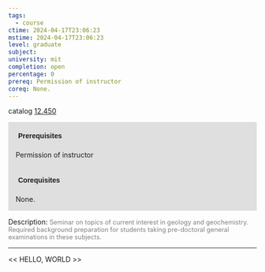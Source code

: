 ```yaml
---
tags:
  - course
ctime: 2024-04-17T23:06:23
mstime: 2024-04-17T23:06:23
level: graduate
subject: 
university: mit
completion: open
percentage: 0
prereq: Permission of instructor
coreq: None.
---
```


catalog [12.450](http://student.mit.edu/catalog/m12b.html#12.450)

<span style="display: block; padding: 15px; background-color: rgb(100, 100, 100, 0.2);"><font id="m_prereq792_0" style="display: block; font-family: Arial, sans-serif; font-weight: bold; padding: 5px">Prerequisites</font><br><span id="prereq792_0">Permission of instructor</span></span>
<span style="display: block; padding: 15px; background-color: rgb(100, 100, 100, 0.2);"><font id="m_coreq792_0" style="display: block; font-family: Arial, sans-serif; font-weight: bold; padding: 5px">Corequisites</font><br><span id="coreq792_0">None.</span></span>

<font style="">Description:</font>
<font style="color: grey; font-size: 0.8rem;">Seminar on topics of current interest in geology and geochemistry. Required background preparation for students taking pre-doctoral general examinations in these subjects.</font>



---

<< HELLO, WORLD >>
